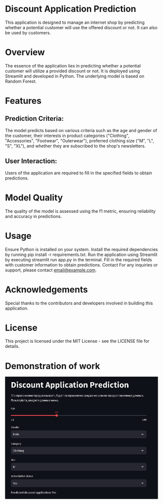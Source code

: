 # Discount Application Prediction
This application is designed to manage an internet shop by predicting whether a potential customer will use the offered discount or not. It can also be used by customers.

# Overview
The essence of the application lies in predicting whether a potential customer will utilize a provided discount or not. It is deployed using Streamlit and developed in Python. The underlying model is based on Random Forest.

# Features
## Prediction Criteria: 
The model predicts based on various criteria such as the age and gender of the customer, their interests in product categories ("Clothing", "Accessories", "Footwear", "Outerwear"), preferred clothing size ("M", "L", "S", "XL"), and whether they are subscribed to the shop's newsletters.

## User Interaction: 
Users of the application are required to fill in the specified fields to obtain predictions.

# Model Quality
The quality of the model is assessed using the f1 metric, ensuring reliability and accuracy in predictions.

# Usage
Ensure Python is installed on your system.
Install the required dependencies by running pip install -r requirements.txt.
Run the application using Streamlit by executing streamlit run app.py in the terminal.
Fill in the required fields with customer information to obtain predictions.
Contact
For any inquiries or support, please contact email@example.com.

# Acknowledgements
Special thanks to the contributors and developers involved in building this application.

# License
This project is licensed under the MIT License - see the LICENSE file for details.

# Demonstration of work
![Example](screenshot.jpg)
